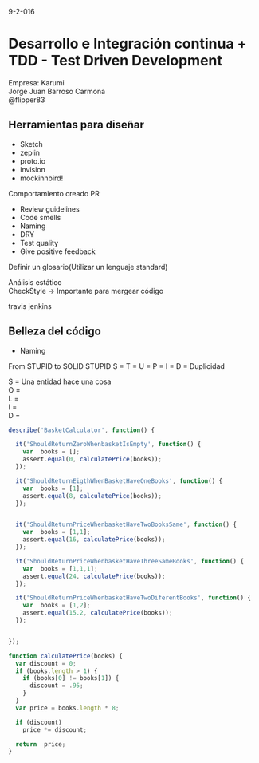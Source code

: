 9-2-016
# Desarrollo e Integración continua + TDD - Test Driven Development

Empresa: Karumi   
Jorge Juan Barroso Carmona    
@flipper83

## Herramientas para diseñar
* Sketch
* zeplin   
* proto.io  
* invision
* mockinnbird!

Comportamiento creado PR

- Review guidelines
- Code smells
- Naming
- DRY
- Test quality
- Give positive feedback

Definir un glosario(Utilizar un lenguaje standard)  

Análisis estático   
CheckStyle -> Importante para mergear código

travis jenkins

## Belleza del código
* Naming


From STUPID to SOLID
STUPID
S =
T =
U =
P =
I = 
D = Duplicidad

S = Una entidad hace una cosa   
O =     
L =     
I =     
D =     

```javascript
describe('BasketCalculator', function() {

  it('ShouldReturnZeroWhenbasketIsEmpty', function() {
    var  books = [];
    assert.equal(0, calculatePrice(books));
  });

  it('ShouldReturnEigthWhenBasketHaveOneBooks', function() {
    var  books = [1];
    assert.equal(8, calculatePrice(books));
  });


  it('ShouldReturnPriceWhenbasketHaveTwoBooksSame', function() {
    var  books = [1,1];
    assert.equal(16, calculatePrice(books));
  });

  it('ShouldReturnPriceWhenbasketHaveThreeSameBooks', function() {
    var  books = [1,1,1];
    assert.equal(24, calculatePrice(books));
  });

  it('ShouldReturnPriceWhenbasketHaveTwoDiferentBooks', function() {
    var  books = [1,2];
    assert.equal(15.2, calculatePrice(books));
  });


});

function calculatePrice(books) {
  var discount = 0;
  if (books.length > 1) {
    if (books[0] != books[1]) {
      discount = .95;
    }
  }
  var price = books.length * 8;

  if (discount)
    price *= discount;

  return  price;
}

```
